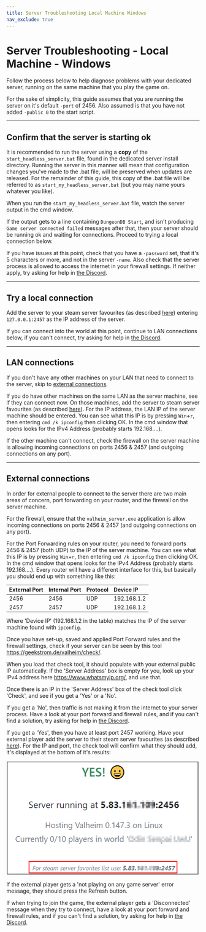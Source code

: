 ```yaml
---
title: Server Troubleshooting Local Machine Windows
nav_exclude: true
---
```


# Server Troubleshooting - Local Machine - Windows

Follow the process below to help diagnose problems with your dedicated server, running on the same machine that you play the game on.

For the sake of simplicity, this guide assumes that you are running the server on it's default `-port` of 2456. Also assumed is that you have not added `-public 0` to the start script.

---

## Confirm that the server is starting ok

It is recommended to run the server using a **copy** of the `start_headless_server.bat` file, found in the dedicated server install directory. Running the server in this manner will mean that configuration changes you've made to the .bat file, will be preserved when updates are released. For the remainder of this guide, this copy of the .bat file will be referred to as `start_my_headless_server.bat` (but you may name yours whatever you like).

When you run the `start_my_headless_server.bat` file, watch the server output in the cmd window.

If the output gets to a line containing `DungeonDB Start`, and isn't producing `Game server connected failed` messages after that, then your server should be running ok and waiting for connections. Proceed to trying a local connection below.

If you have issues at this point, check that you have a `-password` set, that it's 5 characters or more, and not in the server `-name`. Also check that the server process is allowed to access the internet in your firewall settings. If neither apply, try asking for help in [the Discord].

---

## Try a local connection

Add the server to your steam server favourites (as described [here](howToConnect.md#steam-servers)) entering `127.0.0.1:2457` as the IP address of the server.

If you can connect into the world at this point, continue to LAN connections below, if you can't connect, try asking for help in [the Discord].

---

## LAN connections

If you don't have any other machines on your LAN that need to connect to the server, skip to [external connections](serverTroubleshootingLocalhost.md#external-connections).

If you do have other machines on the same LAN as the server machine, see if they can connect now. On those machines, add the server to steam server favourites (as described [here](howToConnect.md#steam-servers)). For the IP address, the LAN IP of the server machine should be entered. You can see what this IP is by pressing `Win`+`r`, then entering `cmd /k ipconfig` then clicking OK. In the cmd window that opens looks for the IPv4 Address (probably starts 192.168....).

If the other machine can't connect, check the firewall on the server machine is allowing incoming connections on ports 2456 & 2457 (and outgoing connections on any port).

---

## External connections

In order for external people to connect to the server there are two main areas of concern, port forwarding on your router, and the firewall on the server machine.

For the firewall, ensure that the `valheim_server.exe` application is allow incoming connections on ports 2456 & 2457 (and outgoing connections on any port).

For the Port Forwarding rules on your router, you need to forward ports 2456 & 2457 (both UDP) to the IP of the server machine. You can see what this IP is by pressing `Win`+`r`, then entering `cmd /k ipconfig` then clicking OK. In the cmd window that opens looks for the IPv4 Address (probably starts 192.168....). Every router will have a different interface for this, but basically you should end up with something like this:

| External Port | Internal Port | Protocol | Device IP   |
|:--------------|:--------------|:---------|:------------|
| 2456          | 2456          | UDP      | 192.168.1.2 |
| 2457          | 2457          | UDP      | 192.168.1.2 |

Where 'Device IP' (192.168.1.2 in the table) matches the IP of the server machine found with `ipconfig`.

Once you have set-up, saved and applied Port Forward rules and the firewall settings, check if your server can be seen by this tool <a href="https://geekstrom.de/valheim/check/" target="_blank">https://geekstrom.de/valheim/check/</a>.

When you load that check tool, it should populate with your external public IP automatically. If the 'Server Address' box is empty for you, look up your IPv4 address here <a href="https://www.whatsmyip.org/" target="_blank">https://www.whatsmyip.org/</a>, and use that.

Once there is an IP in the 'Server Address' box of the check tool click 'Check', and see if you get a 'Yes' or a 'No'.

If you get a 'No', then traffic is not making it from the internet to your server process. Have a look at your port forward and firewall rules, and if you can't find a solution, try asking for help in [the Discord].

If you get a 'Yes', then you have at least port 2457 working. Have your external player add the server to their steam server favourites (as described [here](howToConnect.md#steam-servers)). For the IP and port, the check tool will confirm what they should add, it's displayed at the bottom of it's results:

![Check tool Steam Server Favourite IP](/assets/checkToolFavoriteServerIP.png)

If the external player gets a 'not playing on any game server' error message, they should press the Refresh button.

If when trying to join the game, the external player gets a 'Disconnected' message when they try to connect, have a look at your port forward and firewall rules, and if you can't find a solution, try asking for help in [the Discord].




[the Discord]: <https://discord.com/invite/valheim>